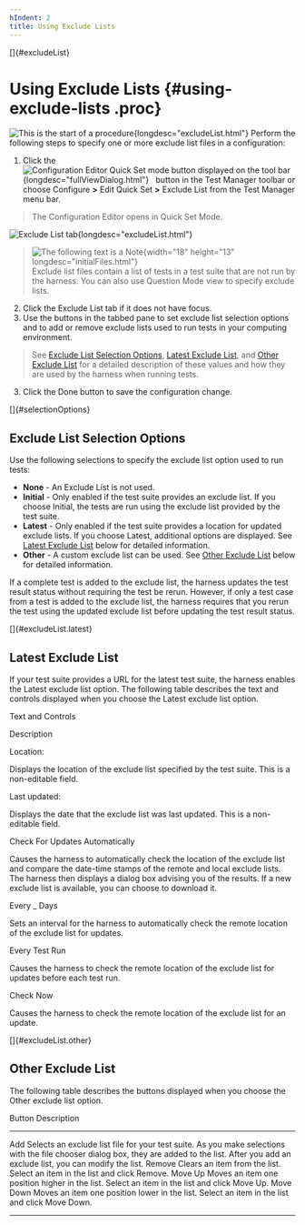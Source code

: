 ```yaml
---
hIndent: 2
title: Using Exclude Lists
---
```


[]{#excludeList}

# Using Exclude Lists {#using-exclude-lists .proc}

![This is the start of a procedure](../../images/hg_proc.gif){longdesc="excludeList.html"} Perform
the following steps to specify one or more exclude list files in a configuration:

1.  Click the ![Configuration Editor Quick Set mode button displayed on the tool
    bar](../../images/stdValues_button.gif){longdesc="fullViewDialog.html"}   button in the Test
    Manager toolbar or choose Configure **\>** Edit Quick Set **\>** Exclude List from the Test
    Manager menu bar.

> The Configuration Editor opens in Quick Set Mode.

![Exclude List tab](../../images/JT4excludelistTabConfigEd.gif){longdesc="excludeList.html"}

> ![The following text is a Note](../../images/hg_note.gif){width="18" height="13"
> longdesc="initialFiles.html"}\
> Exclude list files contain a list of tests in a test suite that are not run by\
> the harness. You can also use Question Mode view to specify exclude lists.

2.  Click the Exclude List tab if it does not have focus.
3.  Use the buttons in the tabbed pane to set exclude list selection options and to add or remove
    exclude lists used to run tests in your computing environment.

> See [Exclude List Selection Options](#selectionOptions), [Latest Exclude
> List](#excludeList.latest), and [Other Exclude List](#excludeList.other) for a detailed
> description of these values and how they are used by the harness when running tests.

3.  Click the Done button to save the configuration change.

[]{#selectionOptions}

## Exclude List Selection Options

Use the following selections to specify the exclude list option used to run tests:

-   **None** - An Exclude List is not used.
-   **Initial** - Only enabled if the test suite provides an exclude list. If you choose Initial,
    the tests are run using the exclude list provided by the test suite.
-   **Latest** - Only enabled if the test suite provides a location for updated exclude lists. If
    you choose Latest, additional options are displayed. See [Latest Exclude
    List](#excludeList.latest) below for detailed information.
-   **Other** - A custom exclude list can be used. See [Other Exclude List](#excludeList.other)
    below for detailed information.

If a complete test is added to the exclude list, the harness updates the test result status without
requiring the test be rerun. However, if only a test case from a test is added to the exclude list,
the harness requires that you rerun the test using the updated exclude list before updating the test
result status.

[]{#excludeList.latest}

## Latest Exclude List

If your test suite provides a URL for the latest test suite, the harness enables the Latest exclude
list option. The following table describes the text and controls displayed when you choose the
Latest exclude list option.

Text and Controls

Description

Location:

Displays the location of the exclude list specified by the test suite. This is a non-editable field.

Last updated:

Displays the date that the exclude list was last updated. This is a non-editable field.

Check For Updates Automatically

Causes the harness to automatically check the location of the exclude list and compare the date-time
stamps of the remote and local exclude lists. The harness then displays a dialog box advising you of
the results. If a new exclude list is available, you can choose to download it.

Every \_ Days

Sets an interval for the harness to automatically check the remote location of the exclude list for
updates.

Every Test Run

Causes the harness to check the remote location of the exclude list for updates before each test
run.

Check Now

Causes the harness to check the remote location of the exclude list for an update.

[]{#excludeList.other}

## Other Exclude List

The following table describes the buttons displayed when you choose the Other exclude list option.

  Button      Description
  ----------- ------------------------------------------------------------------------------------------------------------------------------------------------------------------------------------------------
  Add         Selects an exclude list file for your test suite. As you make selections with the file chooser dialog box, they are added to the list. After you add an exclude list, you can modify the list.
  Remove      Clears an item from the list. Select an item in the list and click Remove.
  Move Up     Moves an item one position higher in the list. Select an item in the list and click Move Up.
  Move Down   Moves an item one position lower in the list. Select an item in the list and click Move Down.

----------------------------------------------------------------------------------------------------


